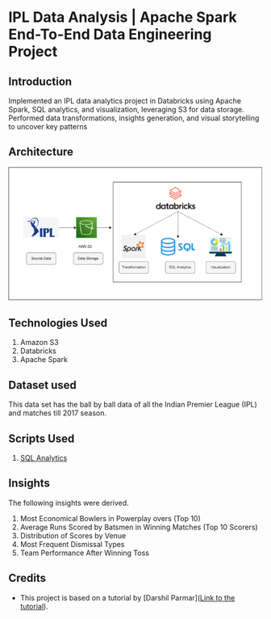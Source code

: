 # IPL Data Analysis | Apache Spark End-To-End Data Engineering Project

## Introduction
Implemented an IPL data analytics project in Databricks using Apache Spark, SQL analytics, and visualization, leveraging S3 for data storage. Performed data transformations, insights generation, and visual storytelling to uncover key patterns

## Architecture
![IPL Data analysis architecture diagram.png](https://github.com/bhargavi-panchal/ipl-data-analysis/blob/main/IPL%20Data%20analysis%20architecture%20diagram.png)

## Technologies Used
1. Amazon S3
2. Databricks
3. Apache Spark

## Dataset used
This data set has the ball by ball data of all the Indian Premier League (IPL) and matches till 2017 season. 

## Scripts Used
1. [SQL Analytics](https://github.com/bhargavi-panchal/ipl-data-analysis/blob/main/IPL%20Data%20Analysis.ipynb)

## Insights
The following insights were derived.
1. Most Economical Bowlers in Powerplay overs (Top 10)
2. Average Runs Scored by Batsmen in Winning Matches (Top 10 Scorers)
3. Distribution of Scores by Venue
4. Most Frequent Dismissal Types
5. Team Performance After Winning Toss

## Credits
- This project is based on a tutorial by [Darshil Parmar]([Link to the tutorial](https://www.youtube.com/watch?v=0iNJPKheQqM&t=4224s)).
